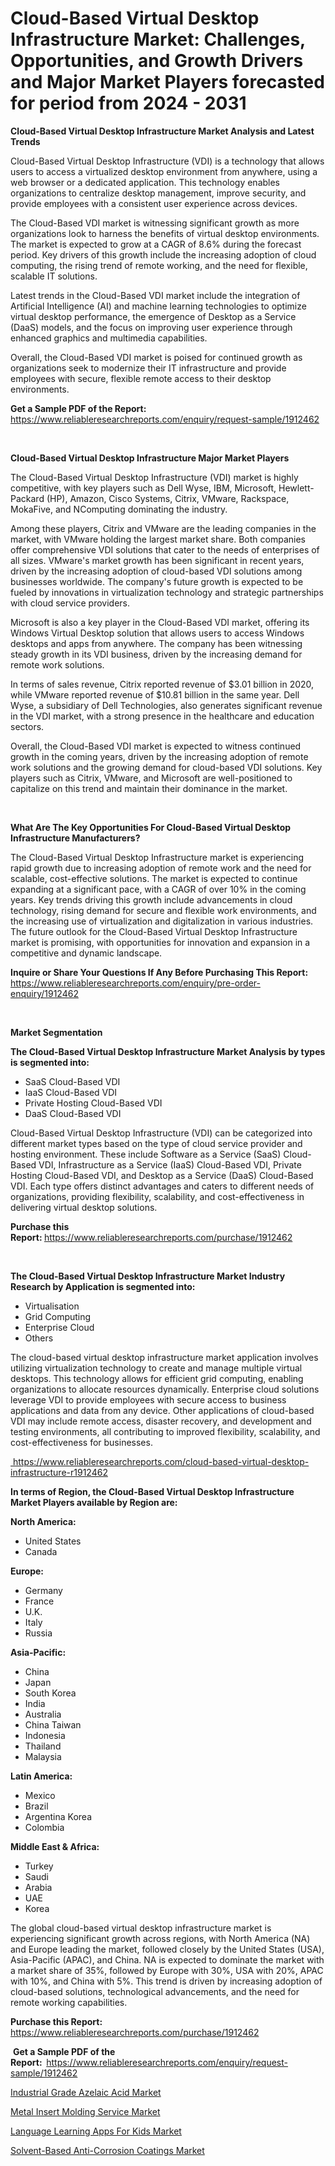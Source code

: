 <p><h1>Cloud-Based Virtual Desktop Infrastructure Market: Challenges, Opportunities, and Growth Drivers and Major Market Players forecasted for period from 2024 - 2031</h1></p><p><strong>Cloud-Based Virtual Desktop Infrastructure Market Analysis and Latest Trends</strong></p>
<p><p>Cloud-Based Virtual Desktop Infrastructure (VDI) is a technology that allows users to access a virtualized desktop environment from anywhere, using a web browser or a dedicated application. This technology enables organizations to centralize desktop management, improve security, and provide employees with a consistent user experience across devices.</p><p>The Cloud-Based VDI market is witnessing significant growth as more organizations look to harness the benefits of virtual desktop environments. The market is expected to grow at a CAGR of 8.6% during the forecast period. Key drivers of this growth include the increasing adoption of cloud computing, the rising trend of remote working, and the need for flexible, scalable IT solutions.</p><p>Latest trends in the Cloud-Based VDI market include the integration of Artificial Intelligence (AI) and machine learning technologies to optimize virtual desktop performance, the emergence of Desktop as a Service (DaaS) models, and the focus on improving user experience through enhanced graphics and multimedia capabilities.</p><p>Overall, the Cloud-Based VDI market is poised for continued growth as organizations seek to modernize their IT infrastructure and provide employees with secure, flexible remote access to their desktop environments.</p></p>
<p><strong>Get a Sample PDF of the Report:&nbsp;</strong> <a href="https://www.reliableresearchreports.com/enquiry/request-sample/1912462">https://www.reliableresearchreports.com/enquiry/request-sample/1912462</a></p>
<p>&nbsp;</p>
<p><strong>Cloud-Based Virtual Desktop Infrastructure Major Market Players</strong></p>
<p><p>The Cloud-Based Virtual Desktop Infrastructure (VDI) market is highly competitive, with key players such as Dell Wyse, IBM, Microsoft, Hewlett-Packard (HP), Amazon, Cisco Systems, Citrix, VMware, Rackspace, MokaFive, and NComputing dominating the industry.</p><p>Among these players, Citrix and VMware are the leading companies in the market, with VMware holding the largest market share. Both companies offer comprehensive VDI solutions that cater to the needs of enterprises of all sizes. VMware's market growth has been significant in recent years, driven by the increasing adoption of cloud-based VDI solutions among businesses worldwide. The company's future growth is expected to be fueled by innovations in virtualization technology and strategic partnerships with cloud service providers.</p><p>Microsoft is also a key player in the Cloud-Based VDI market, offering its Windows Virtual Desktop solution that allows users to access Windows desktops and apps from anywhere. The company has been witnessing steady growth in its VDI business, driven by the increasing demand for remote work solutions.</p><p>In terms of sales revenue, Citrix reported revenue of $3.01 billion in 2020, while VMware reported revenue of $10.81 billion in the same year. Dell Wyse, a subsidiary of Dell Technologies, also generates significant revenue in the VDI market, with a strong presence in the healthcare and education sectors.</p><p>Overall, the Cloud-Based VDI market is expected to witness continued growth in the coming years, driven by the increasing adoption of remote work solutions and the growing demand for cloud-based VDI solutions. Key players such as Citrix, VMware, and Microsoft are well-positioned to capitalize on this trend and maintain their dominance in the market.</p></p>
<p>&nbsp;</p>
<p><strong>What Are The Key Opportunities For Cloud-Based Virtual Desktop Infrastructure Manufacturers?</strong></p>
<p><p>The Cloud-Based Virtual Desktop Infrastructure market is experiencing rapid growth due to increasing adoption of remote work and the need for scalable, cost-effective solutions. The market is expected to continue expanding at a significant pace, with a CAGR of over 10% in the coming years. Key trends driving this growth include advancements in cloud technology, rising demand for secure and flexible work environments, and the increasing use of virtualization and digitalization in various industries. The future outlook for the Cloud-Based Virtual Desktop Infrastructure market is promising, with opportunities for innovation and expansion in a competitive and dynamic landscape.</p></p>
<p><strong>Inquire or Share Your Questions If Any Before Purchasing This Report:</strong> <a href="https://www.reliableresearchreports.com/enquiry/pre-order-enquiry/1912462">https://www.reliableresearchreports.com/enquiry/pre-order-enquiry/1912462</a></p>
<p>&nbsp;</p>
<p><strong>Market Segmentation</strong></p>
<p><strong>The Cloud-Based Virtual Desktop Infrastructure Market Analysis by types is segmented into:</strong></p>
<p><ul><li>SaaS Cloud-Based VDI</li><li>IaaS Cloud-Based VDI</li><li>Private Hosting Cloud-Based VDI</li><li>DaaS Cloud-Based VDI</li></ul></p>
<p><p>Cloud-Based Virtual Desktop Infrastructure (VDI) can be categorized into different market types based on the type of cloud service provider and hosting environment. These include Software as a Service (SaaS) Cloud-Based VDI, Infrastructure as a Service (IaaS) Cloud-Based VDI, Private Hosting Cloud-Based VDI, and Desktop as a Service (DaaS) Cloud-Based VDI. Each type offers distinct advantages and caters to different needs of organizations, providing flexibility, scalability, and cost-effectiveness in delivering virtual desktop solutions.</p></p>
<p><strong>Purchase this Report:&nbsp;</strong><a href="https://www.reliableresearchreports.com/purchase/1912462">https://www.reliableresearchreports.com/purchase/1912462</a></p>
<p>&nbsp;</p>
<p><strong>The Cloud-Based Virtual Desktop Infrastructure Market Industry Research by Application is segmented into:</strong></p>
<p><ul><li>Virtualisation</li><li>Grid Computing</li><li>Enterprise Cloud</li><li>Others</li></ul></p>
<p><p>The cloud-based virtual desktop infrastructure market application involves utilizing virtualization technology to create and manage multiple virtual desktops. This technology allows for efficient grid computing, enabling organizations to allocate resources dynamically. Enterprise cloud solutions leverage VDI to provide employees with secure access to business applications and data from any device. Other applications of cloud-based VDI may include remote access, disaster recovery, and development and testing environments, all contributing to improved flexibility, scalability, and cost-effectiveness for businesses.</p></p>
<p><a href="https://www.reliableresearchreports.com/cloud-based-virtual-desktop-infrastructure-r1912462">&nbsp;https://www.reliableresearchreports.com/cloud-based-virtual-desktop-infrastructure-r1912462</a></p>
<p><strong>In terms of Region, the Cloud-Based Virtual Desktop Infrastructure Market Players available by Region are:</strong></p>
<p>
    <p> <strong> North America: </strong>
        <ul>
            <li>United States</li>
            <li>Canada</li>
        </ul>
        </p> 
    <p> <strong> Europe: </strong>
        <ul>
            <li>Germany</li>
            <li>France</li>
            <li>U.K.</li>
            <li>Italy</li>
            <li>Russia</li>
        </ul>
        </p> 
    <p> <strong> Asia-Pacific: </strong>
        <ul>
            <li>China</li>
            <li>Japan</li>
            <li>South Korea</li>
            <li>India</li>
            <li>Australia</li>
            <li>China Taiwan</li>
            <li>Indonesia</li>
            <li>Thailand</li>
            <li>Malaysia</li>
        </ul>
        </p> 
    <p> <strong> Latin America: </strong>
        <ul>
            <li>Mexico</li>
            <li>Brazil</li>
            <li>Argentina Korea</li>
            <li>Colombia</li>
        </ul>
        </p> 
    <p> <strong> Middle East & Africa: </strong>
        <ul>
            <li>Turkey</li>
            <li>Saudi</li>
            <li>Arabia</li>
            <li>UAE</li>
            <li>Korea</li>
        </ul>
    </p>
    </p>
<p><p>The global cloud-based virtual desktop infrastructure market is experiencing significant growth across regions, with North America (NA) and Europe leading the market, followed closely by the United States (USA), Asia-Pacific (APAC), and China. NA is expected to dominate the market with a market share of 35%, followed by Europe with 30%, USA with 20%, APAC with 10%, and China with 5%. This trend is driven by increasing adoption of cloud-based solutions, technological advancements, and the need for remote working capabilities.</p></p>
<p><strong>Purchase this Report: </strong><a href="https://www.reliableresearchreports.com/purchase/1912462">https://www.reliableresearchreports.com/purchase/1912462</a></p>
<p>&nbsp;<strong>Get a Sample PDF of the Report:&nbsp;&nbsp;</strong><a href="https://www.reliableresearchreports.com/enquiry/request-sample/1912462">https://www.reliableresearchreports.com/enquiry/request-sample/1912462</a></p>
<p><strong></strong></p>
<p><p><a href="https://www.linkedin.com/pulse/industrial-grade-azelaic-acid-market-size-reflecting-forecast-05jqc">Industrial Grade Azelaic Acid Market</a></p><p><a href="https://github.com/RosemarieLeffler2023/Market-Research-Report-List-1/blob/main/metal-insert-molding-service-market.md">Metal Insert Molding Service Market</a></p><p><a href="https://github.com/nancykennedykellievqfqt2/Market-Research-Report-List-2/blob/main/language-learning-apps-for-kids-market.md">Language Learning Apps For Kids Market</a></p><p><a href="https://www.linkedin.com/pulse/solvent-based-anti-corrosion-coatings-market-size-growth-6w7hc">Solvent-Based Anti-Corrosion Coatings Market</a></p></p>